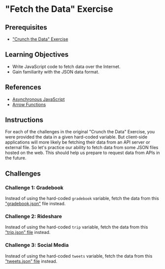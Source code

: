
# "Fetch the Data" Exercise

## Prerequisites

  + ["Crunch the Data" Exercise](/exercises/crunch-the-data/README.md)

## Learning Objectives

  + Write JavaScript code to fetch data over the Internet.
  + Gain familiarity with the JSON data format.

## References

  + [Asynchronous JavaScript](/notes/javascript/ajax.md)
  + [Arrow Functions](/notes/javascript/functions#arrow-functions)

## Instructions

For each of the challenges in the original "Crunch the Data" Exercise, you were provided the data in a given hard-coded variable. But client-side applications will more likely be fetching their data from an API server or external file. So let's practice our ability to fetch data from some JSON files hosted on the web. This should help us prepare to request data from APIs in the future.

## Challenges

### Challenge 1: Gradebook

Instead of using the hard-coded `gradebook` variable, fetch the data from this ["gradebook.json"](https://raw.githubusercontent.com/prof-rossetti/internet-technologies/9481f9bc2ab69741ff0f66617fbf2f6c2139b56e/exercises/fetch-the-data/gradebook.json) file instead.

### Challenge 2: Rideshare

Instead of using the hard-coded `trip` variable, fetch the data from this ["trip.json" file](https://raw.githubusercontent.com/prof-rossetti/internet-technologies/9481f9bc2ab69741ff0f66617fbf2f6c2139b56e/exercises/fetch-the-data/trip.json) instead.

### Challenge 3: Social Media

Instead of using the hard-coded `tweets` variable, fetch the data from this ["tweets.json" file](https://raw.githubusercontent.com/prof-rossetti/internet-technologies/9481f9bc2ab69741ff0f66617fbf2f6c2139b56e/exercises/fetch-the-data/tweets.json) instead.
